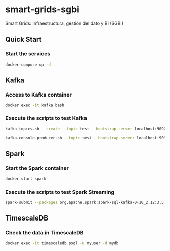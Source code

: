 # smart-grids-sgbi
Smart Grids: Infraestructura, gestión del dato y BI (SGBI)

## Quick Start

### Start the services
```bash
docker-compose up -d
```

## Kafka
### Access to Kafka container
```bash
docker exec -it kafka bash
```

### Execute the scripts to test Kafka
```bash
kafka-topics.sh --create --topic test --bootstrap-server localhost:9092 --partitions 3 --replication-factor 1
```

```bash
kafka-console-producer.sh --topic test --bootstrap-server localhost:9092
```

## Spark
### Start the Spark container
```bash
docker start spark
```

### Execute the scripts to test Spark Streaming
```bash
spark-submit --packages org.apache.spark:spark-sql-kafka-0-10_2.12:3.5.1 /opt/spark-apps/spark_consumer.py
```

## TimescaleDB
### Check the data in TimescaleDB
```bash
docker exec -it timescaledb psql -U myuser -d mydb
```
